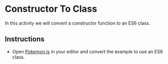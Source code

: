 # Constructor To Class

In this activity we will convert a constructor function to an ES6 class.

## Instructions

* Open [Pokemon.js](Pokemon.js) in your editor and convert the example to use an ES6 class.
